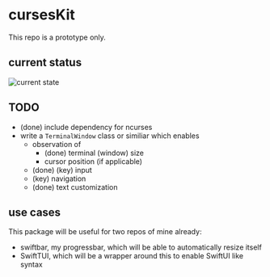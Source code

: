 # cursesKit

This repo is a prototype only.

## current status

![current state](https://i.imgur.com/ojlkIH0.png)

## TODO

- (done) include dependency for ncurses
- write a `TerminalWindow` class or similiar which enables
	- observation of
  		- (done) terminal (window) size
  		- cursor position (if applicable)
	- (done) (key) input
	- (key) navigation
	- (done) text customization

## use cases

This package will be useful for two repos of mine already:

- swiftbar, my progressbar, which will be able to automatically resize itself
- SwiftTUI, which will be a wrapper around this to enable SwiftUI like syntax
